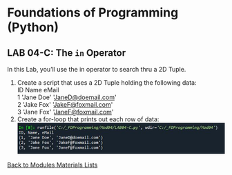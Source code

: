 # Foundations of Programming (Python)  

## LAB 04-C: The `in` Operator

In this Lab, you’ll use the in operator to search thru a 2D Tuple.  

1.	Create a script that uses a 2D Tuple holding the following data:  
	ID   Name  eMail  
	1   'Jane Doe'   'JaneD@doemail.com'  
	2   'Jake Fox'   'JakeF@foxmail.com'  
	3   'Jane Fox'   'JaneF@foxmail.com'  
2.	Create a for-loop that prints out each row of data:  
![alt text](images/LAB04_C.JPG "result LAB04_C") 


[Back to Modules Materials Lists](../Modules.md#module-04-materials-list)